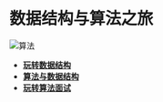 # 数据结构与算法之旅

![算法](https://ss1.bdstatic.com/70cFuXSh_Q1YnxGkpoWK1HF6hhy/it/u=272029358,3921751305&fm=26&gp=0.jpg)

- [**玩转数据结构**](Play-with-Data-Structures)
- [**算法与数据结构**](Play-with-Algorithms)
- [**玩转算法面试**](Play-with-Algorithm-Interview)
